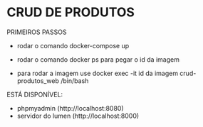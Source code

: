 # CRUD DE PRODUTOS

PRIMEIROS PASSOS

- rodar o comando docker-compose up

- rodar o comando docker ps para pegar o id da imagem 

- para rodar a imagem use docker exec -it id da imagem crud-produtos_web /bin/bash 

ESTÁ DISPONÍVEL:
 - phpmyadmin (http://localhost:8080)
 - servidor do lumen (http://localhost:8000)